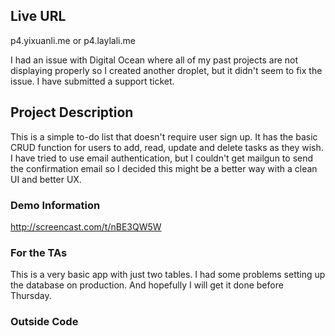 ## Live URL

p4.yixuanli.me
or
p4.laylali.me

I had an issue with Digital Ocean where all of my past projects are not displaying properly so I created another droplet, but it didn't seem to fix the issue. I have submitted a support ticket.

## Project Description

This is a simple to-do list that doesn't require user sign up. It has the basic CRUD function for users to add, read, update and delete tasks as they wish. I have tried to use email authentication, but I couldn't get mailgun to send the confirmation email so I decided this might be a better way with a clean UI and better UX.

### Demo Information

http://screencast.com/t/nBE3QW5W

### For the TAs

This is a very basic app with just two tables. I had some problems setting up the database on production. And hopefully I will get it done before Thursday.

### Outside Code

